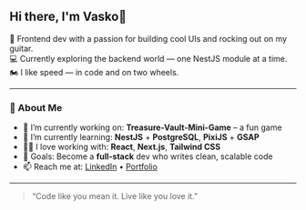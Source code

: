 ## Hi there, I'm Vasko👋


🎸 Frontend dev with a passion for building cool UIs and rocking out on my guitar.  
💻 Currently exploring the backend world — one NestJS module at a time.  
🏍️ I like speed — in code and on two wheels.

---

### 🚀 About Me

- 🔭 I’m currently working on: **Treasure-Vault-Mini-Game** – a fun game
- 🌱 I’m currently learning: **NestJS** + **PostgreSQL**, **PixiJS**  + **GSAP**
- 👨‍💻 I love working with: **React**, **Next.js**, **Tailwind CSS**  
- 🎯 Goals: Become a **full-stack** dev who writes clean, scalable code  
- 📫 Reach me at: [LinkedIn](https://www.linkedin.com/in/vasil-nikolov-bb8696a6/) • [Portfolio](https://www.vasilnikolov.bg/)

---
> “Code like you mean it. Live like you love it.”
<!--
**eqinox/eqinox** is a ✨ _special_ ✨ repository because its `README.md` (this file) appears on your GitHub profile.

Here are some ideas to get you started:

- 🔭 I’m currently working on ...
- 🌱 I’m currently learning ...
- 👯 I’m looking to collaborate on ...
- 🤔 I’m looking for help with ...
- 💬 Ask me about ...
- 📫 How to reach me: ...
- 😄 Pronouns: ...
- ⚡ Fun fact: ...
-->
